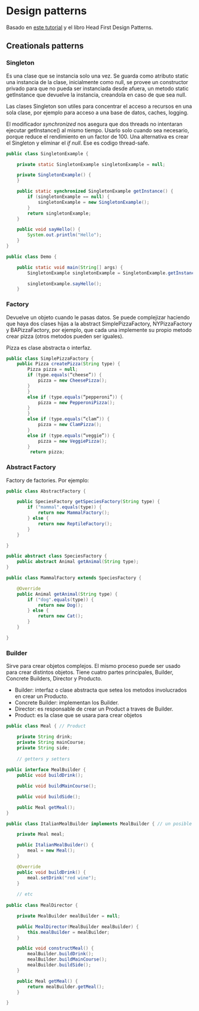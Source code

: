 # Design patterns

Basado en [este tutorial](http://www.avajava.com/tutorials/categories/design-patterns) y el libro Head First Design Patterns.

## Creationals patterns

### Singleton

Es una clase que se instancia solo una vez. Se guarda como atributo static una instancia de la clase, inicialmente como null, se provee un constructor privado para que no pueda ser instanciada desde afuera, un metodo static getInstance que devuelve la instancia, creandola en caso de que sea null.

Las clases Singleton son utiles para concentrar el acceso a recursos en una sola clase, por ejemplo para acceso a una base de datos, caches, logging.

El modificador _synchronized_ nos asegura que dos threads no intentaran ejecutar getInstance() al mismo tiempo. Usarlo solo cuando sea necesario, porque reduce el rendimiento en un factor de 100. Una alternativa es crear el Singleton y eliminar el _if null_. Ese es codigo thread-safe.

```java
public class SingletonExample {

	private static SingletonExample singletonExample = null;

	private SingletonExample() {
	}

	public static synchronized SingletonExample getInstance() {
		if (singletonExample == null) {
			singletonExample = new SingletonExample();
		}
		return singletonExample;
	}

	public void sayHello() {
		System.out.println("Hello");
	}
}

public class Demo {

	public static void main(String[] args) {
		SingletonExample singletonExample = SingletonExample.getInstance();

		singletonExample.sayHello();
	}
```

### Factory

Devuelve un objeto cuando le pasas datos. Se puede complejizar haciendo que haya dos clases hijas a la abstract SimplePizzaFactory, NYPizzaFactory y BAPizzaFactory, por ejemplo, que cada una implemente su propio metodo crear pizza (otros metodos pueden ser iguales).

Pizza es clase abstracta o interfaz.


```java
public class SimplePizzaFactory {
    public Pizza createPizza(String type) {
        Pizza pizza = null;
        if (type.equals(“cheese”)) {
            pizza = new CheesePizza();
        }
        }
        else if (type.equals(“pepperoni”)) {
            pizza = new PepperoniPizza();
        }
        }
        else if (type.equals(“clam”)) {
            pizza = new ClamPizza();
        }
        else if (type.equals(“veggie”)) {
            pizza = new VeggiePizza();
        }
         return pizza;
 ```
 
### Abstract Factory

Factory de factories. Por ejemplo:

```java
public class AbstractFactory {

	public SpeciesFactory getSpeciesFactory(String type) {
		if ("mammal".equals(type)) {
			return new MammalFactory();
		} else {
			return new ReptileFactory();
		}
	}

}

public abstract class SpeciesFactory {
	public abstract Animal getAnimal(String type);
}

public class MammalFactory extends SpeciesFactory {

	@Override
	public Animal getAnimal(String type) {
		if ("dog".equals(type)) {
			return new Dog();
		} else {
			return new Cat();
		}
	}

}
```

### Builder

Sirve para crear objetos complejos. El mismo proceso puede ser usado para crear distintos objetos. Tiene cuatro partes principales, Builder, Concrete Builders, Director y Producto.

- Builder: interfaz o clase abstracta que setea los metodos involucrados en crear un Producto.
- Concrete Builder: implementan los Builder.
- Director: es responsable de crear un Product a traves de Builder.
- Product: es la clase que se usara para crear objetos

```java
public class Meal { // Product

	private String drink;
	private String mainCourse;
	private String side;
	
	// getters y setters
	
public interface MealBuilder {
	public void buildDrink();

	public void buildMainCourse();

	public void buildSide();

	public Meal getMeal();
}

public class ItalianMealBuilder implements MealBuilder { // un posible ConcreteBuilder

	private Meal meal;

	public ItalianMealBuilder() {
		meal = new Meal();
	}

	@Override
	public void buildDrink() {
		meal.setDrink("red wine");
	}
	
	// etc
	
public class MealDirector {

	private MealBuilder mealBuilder = null;

	public MealDirector(MealBuilder mealBuilder) {
		this.mealBuilder = mealBuilder;
	}

	public void constructMeal() {
		mealBuilder.buildDrink();
		mealBuilder.buildMainCourse();
		mealBuilder.buildSide();
	}

	public Meal getMeal() {
		return mealBuilder.getMeal();
	}

}
```





